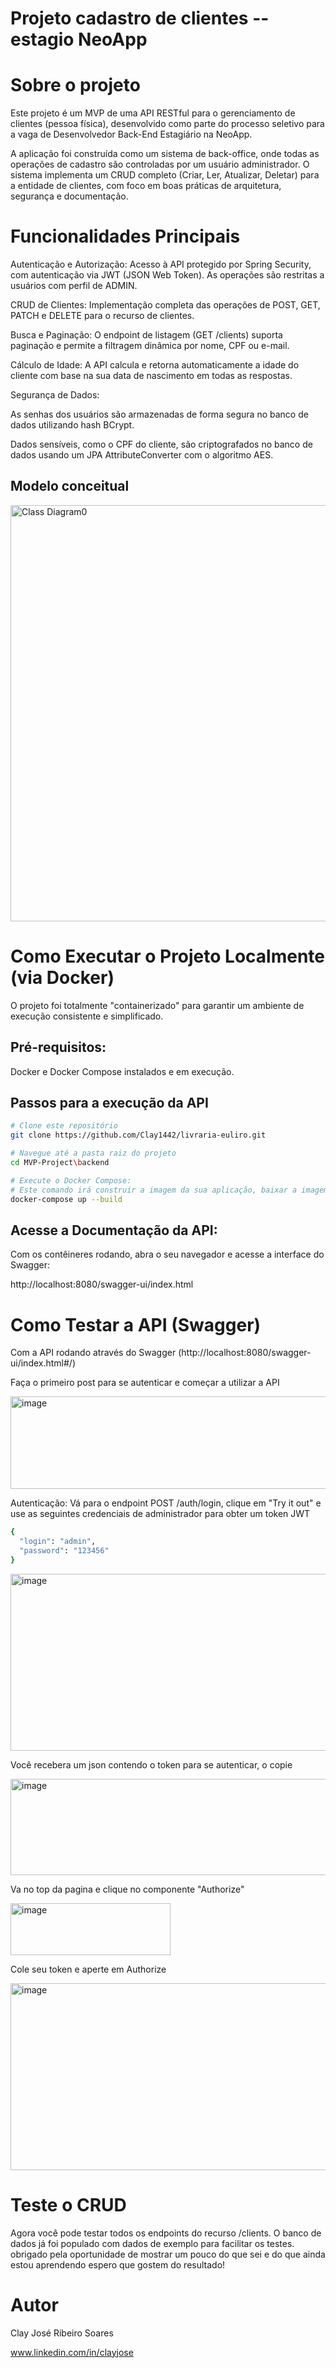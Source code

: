 # Projeto cadastro de clientes -- estagio NeoApp

# Sobre o projeto

Este projeto é um MVP de uma API RESTful para o gerenciamento de clientes (pessoa física), desenvolvido como parte do processo seletivo para a vaga de Desenvolvedor Back-End Estagiário na NeoApp.

A aplicação foi construída como um sistema de back-office, onde todas as operações de cadastro são controladas por um usuário administrador. 
O sistema implementa um CRUD completo (Criar, Ler, Atualizar, Deletar) para a entidade de clientes, com foco em boas práticas de arquitetura, segurança e documentação.

# Funcionalidades Principais

Autenticação e Autorização: Acesso à API protegido por Spring Security, com autenticação via JWT (JSON Web Token). As operações são restritas a usuários com perfil de ADMIN.

CRUD de Clientes: Implementação completa das operações de POST, GET, PATCH e DELETE para o recurso de clientes.

Busca e Paginação: O endpoint de listagem (GET /clients) suporta paginação e permite a filtragem dinâmica por nome, CPF ou e-mail.

Cálculo de Idade: A API calcula e retorna automaticamente a idade do cliente com base na sua data de nascimento em todas as respostas.

Segurança de Dados:

As senhas dos usuários são armazenadas de forma segura no banco de dados utilizando hash BCrypt.

Dados sensíveis, como o CPF do cliente, são criptografados no banco de dados usando um JPA AttributeConverter com o algoritmo AES.


## Modelo conceitual
<img width="880" height="666" alt="Class Diagram0" src="https://github.com/user-attachments/assets/b54f7197-848e-4aad-8cd5-3c6279d27c0d" />

# Como Executar o Projeto Localmente (via Docker)
O projeto foi totalmente "containerizado" para garantir um ambiente de execução consistente e simplificado.

## Pré-requisitos:
Docker e Docker Compose instalados e em execução.


## Passos para a execução da API

```bash
# Clone este repositório 
git clone https://github.com/Clay1442/livraria-euliro.git

# Navegue até a pasta raiz do projeto
cd MVP-Project\backend

# Execute o Docker Compose:
# Este comando irá construir a imagem da sua aplicação, baixar a imagem do PostgreSQL e iniciar os dois contêineres.
docker-compose up --build

````
## Acesse a Documentação da API:
Com os contêineres rodando, abra o seu navegador e acesse a interface do Swagger:

http://localhost:8080/swagger-ui/index.html

# Como Testar a API (Swagger)
Com a API rodando através do Swagger (http://localhost:8080/swagger-ui/index.html#/)

Faça o primeiro post para se autenticar e começar a utilizar a API 

<img width="668" height="148" alt="image" src="https://github.com/user-attachments/assets/ca0f3711-f978-4ce7-bd35-e5b081e5d75c" />

Autenticação: Vá para o endpoint POST /auth/login, clique em "Try it out" e use as seguintes credenciais de administrador para obter um token JWT
```bash 
{
  "login": "admin",
  "password": "123456"
}

```


<img width="643" height="283" alt="image" src="https://github.com/user-attachments/assets/be868be5-0b6e-4c15-8670-248e11fe3752" />

Você recebera um json contendo o token para se autenticar, o copie 


<img width="664" height="154" alt="image" src="https://github.com/user-attachments/assets/141e0693-b213-4d0f-b8bf-d63503b90595" />

Va no top da pagina e clique  no componente "Authorize" 


<img width="256" height="83" alt="image" src="https://github.com/user-attachments/assets/868c45cf-b8e3-4efd-86f1-6799b59aa830" />

Cole seu token e aperte em Authorize 


<img width="711" height="299" alt="image" src="https://github.com/user-attachments/assets/3e8452f4-8594-4588-9ef3-771e8055b46a" />

# Teste o CRUD
Agora você pode testar todos os endpoints do recurso /clients. O banco de dados já foi populado com dados de exemplo para facilitar os testes.
obrigado pela oportunidade de mostrar um pouco do que sei e do que ainda estou aprendendo espero que gostem do resultado!

# Autor

Clay José Ribeiro Soares

www.linkedin.com/in/clayjose
